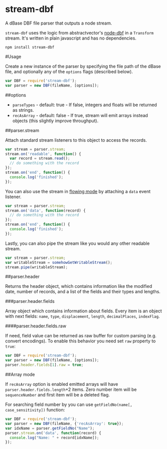 stream-dbf
==========

A dBase DBF file parser that outputs a node stream.

`stream-dbf` uses the logic from abstractvector's [node-dbf](https://github.com/abstractvector/node-dbf) in a `Transform` stream. It's written in plain javascript and has no dependencies.

    npm install stream-dbf

#Usage

Create a new instance of the parser by specifying the file path of the dBase file, and optionally any of the `options` flags (described below).

```js
var DBF = require('stream-dbf');
var parser = new DBF(fileName, [options]);
```

##options

* `parseTypes` - default: true - If false, integers and floats will be returned as strings.
* `recAsArray` - default: false - If true, stream will emit arrays instead objects (this slightly improve throughput).

##parser.stream

Attach standard stream listeners to this object to access the records.

```js
var stream = parser.stream;
stream.on('readable', function() {
  var record = stream.read();
  // do something with the record
});
stream.on('end', function() {
  console.log('finished');
});
```

You can also use the stream in [flowing mode](http://nodejs.org/api/stream.html#stream_event_data) by attaching a `data` event listener.

```js
var stream = parser.stream;
stream.on('data', function(record) {
  // do something with the record
});
stream.on('end', function() {
  console.log('finished');
});
```

Lastly, you can also pipe the stream like you would any other readable stream.

```js
var stream = parser.stream;
var writableStream = somehowGetWritableStream();
stream.pipe(writableStream);
```

##parser.header

Returns the header object, which contains information like the modified date, number of records, and a list of the fields and their types and lengths.

###parser.header.fields

Array object which contains information about fields.
Every item is an object with next fields: `name`, `type`, `displacement`, `length`,
`decimalPlaces`, `indexFlag`.

####parser.header.fields.raw

If need, field value can be returned as raw buffer for custom parsing (e.g. convert encodings).
To enable this behavior you need set `raw` property to `true`:

```js
var DBF = require('stream-dbf');
var parser = new DBF(fileName, [options]);
parser.header.fields[1].raw = true;
```

##Array mode

If `recAsArray` option is enabled emitted arrays will have `parser.header.fields.length`+2 items.
Zero number item will be `sequenceNumber` and first item will be a deleted flag.

For searching field number by you can use `getFieldNo(name[, case_sensitivity])` function:
```js
var DBF = require('stream-dbf');
var parser = new DBF(fileName, {'recAsArray': true});
var idxName = parser.getFieldNo("Name");
parser.stream.on('data', function(record) {
  console.log("Name: " + record[idxName]);
});
```

